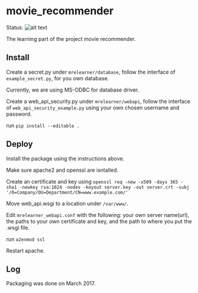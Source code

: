 # movie_recommender

Status:
![alt text](https://travis-ci.com/Slash0BZ/movie_recommender.svg?token=XxdMDeqYpxGFmYzEwzAd&branch=master "Status")

The learning part of the project movie recommender.

## Install

Create a secret.py under ```mrelearner/database```, follow the interface of ```example_secret.py```, for you own database.

Currently, we are using MS-ODBC for database driver.

Create a web_api_security.py under ```mrelearner/webapi```, follow the interface of ```web_api_security_example.py``` using your own chosen username and password.

run ```pip install --editable .```

## Deploy
Install the package using the instructions above.

Make sure apache2 and openssl are isntalled.

Create an certificate and key using ```openssl req -new -x509 -days 365 -sha1 -newkey rsa:1024 -nodes -keyout server.key -out server.crt -subj '/O=Company/OU=Department/CN=www.example.com/'```

Move web_api.wsgi to a location under ```/var/www/```.

Edit ```mrelearner_webapi.conf``` with the following: your own server name(url), the paths to your own certificate and key, and the path to where you put the .wsgi file.

run ```a2enmod ssl```

Restart apache.

## Log

Packaging was done on March 2017.
